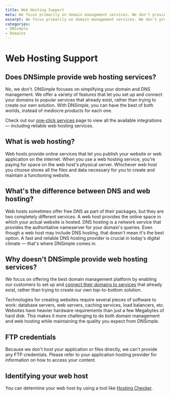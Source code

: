 ```yaml
---
title: Web Hosting Support
meta: We focus primarily on domain management services. We don't provide web hosting allthough connecting to hosting providers is made easy with our one-click services.
excerpt: We focus primarily on domain management services. We don't provide web hosting.
categories:
- DNSimple
- Domains
---
```


# Web Hosting Support

## Does DNSimple provide web hosting services?

No, we don't. DNSimple focuses on simplifying your domain and DNS management. We offer a variety of features that let you set up and connect your domains to popular services that already exist, rather than trying to create our own solution. With DNSimple, you can have the best of both worlds, instead of mediocre products for each one.

Check out our [one-click services](https://dnsimple.com/benefits/integrations) page to view all the available integrations — including reliable web hosting services.

## What is web hosting?

Web hosts provide online services that let you publish your website or web application on the internet. When you use a web hosting service, you're paying for space on the web host's physical server. Whichever web host you choose stores all the files and data necessary for you to create and maintain a functioning website.

## What's the difference between DNS and web hosting?

Web hosts sometimes offer free DNS as part of their packages, but they are two completely different services. A web host provides the online space in which your actual website is hosted. DNS hosting is a network service that provides the authoritative nameserver for your domain's queries. Even though a web host may include DNS hosting, that doesn't mean it's the best option. A fast and reliable DNS hosting provider is crucial in today's digital climate — that's where DNSimple comes in.

## Why doesn't DNSimple provide web hosting services?

We focus on offering the best domain management platform by enabling our customers to set up and [connect their domains to services](https://dnsimple.com/benefits/integrations) that already exist, rather than trying to create our own top-to-bottom solution.

Technologies for creating websites require several pieces of software to work: database servers, web servers, caching services, load balancers, etc. Websites have heavier hardware requirements than just a few Megabytes of hard disk. This makes it more challenging to do both domain management and web hosting while maintaining the quality you expect from DNSimple.

## FTP credentials

Because we don't host your application or files directly, we can't provide any FTP credentials. Please refer to your application hosting provider for information on how to access your content.

## Identifying your web host

You can determine your web host by using a tool like [Hosting Checker](https://hostingchecker.com).
